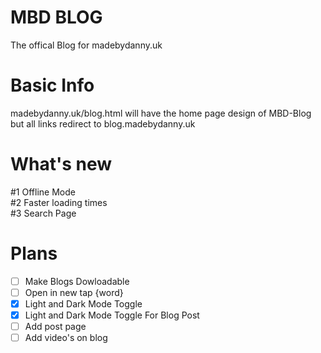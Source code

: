 # MBD BLOG
The offical Blog for madebydanny.uk 
# Basic Info
madebydanny.uk/blog.html will have the home page design of MBD-Blog but all links redirect to blog.madebydanny.uk
# What's new
#1 Offline Mode<br>
#2 Faster loading times<br>
#3 Search Page

# Plans
- [ ] Make Blogs Dowloadable<br>
- [ ] Open in new tap {word}<br>
- [x] Light and Dark Mode Toggle <br>
- [x] Light and Dark Mode Toggle For Blog Post<br>
- [ ] Add post page<br>
- [ ] Add video's on blog